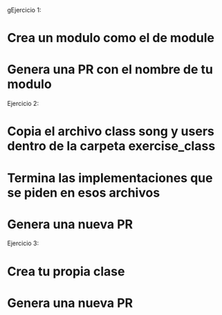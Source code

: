 gEjercicio 1:
# Crea un modulo como el de module
# Genera una PR con el nombre de tu modulo


Ejercicio 2:
# Copia el archivo class song y users dentro de la carpeta exercise_class
# Termina las implementaciones que se piden en esos archivos
# Genera una nueva PR

Ejercicio 3:
# Crea tu propia clase
# Genera una nueva PR